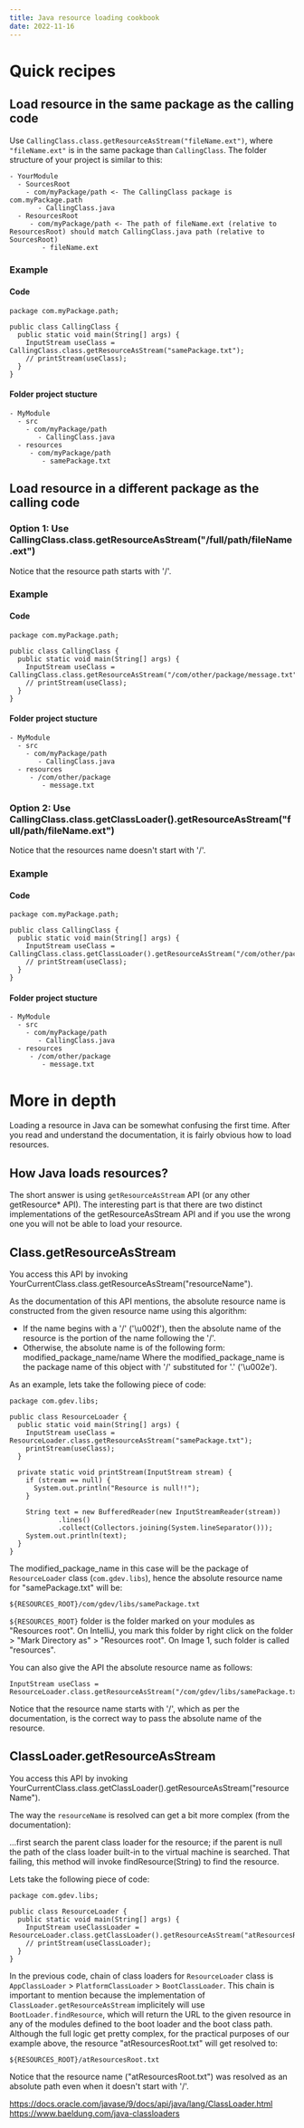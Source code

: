```yaml
---
title: Java resource loading cookbook
date: 2022-11-16
---
```


# Quick recipes
## Load resource in the same package as the calling code
Use `CallingClass.class.getResourceAsStream("fileName.ext")`, where `"fileName.ext"` is in the same package than `CallingClass`. The folder structure of your project is similar to this:
```
- YourModule
  - SourcesRoot
    - com/myPackage/path <- The CallingClass package is com.myPackage.path
       - CallingClass.java
  - ResourcesRoot
     - com/myPackage/path <- The path of fileName.ext (relative to ResourcesRoot) should match CallingClass.java path (relative to SourcesRoot)
        - fileName.ext 
```

### Example
#### Code

```
package com.myPackage.path;

public class CallingClass {
  public static void main(String[] args) {
    InputStream useClass = CallingClass.class.getResourceAsStream("samePackage.txt");
    // printStream(useClass);
  }
}
```

#### Folder project stucture

```
- MyModule
  - src
    - com/myPackage/path
       - CallingClass.java
  - resources
     - com/myPackage/path
        - samePackage.txt 
```

## Load resource in a different package as the calling code
### Option 1: Use CallingClass.class.getResourceAsStream("/full/path/fileName.ext")
Notice that the resource path starts with '/'.

### Example

#### Code
```
package com.myPackage.path;

public class CallingClass {
  public static void main(String[] args) {
    InputStream useClass = CallingClass.class.getResourceAsStream("/com/other/package/message.txt");
    // printStream(useClass);
  }
}
```

#### Folder project stucture
```
- MyModule
  - src
    - com/myPackage/path
       - CallingClass.java
  - resources
     - /com/other/package
        - message.txt 
```

### Option 2: Use CallingClass.class.getClassLoader().getResourceAsStream("full/path/fileName.ext")
Notice that the resources name doesn't start with '/'.

### Example
#### Code

```
package com.myPackage.path;

public class CallingClass {
  public static void main(String[] args) {
    InputStream useClass = CallingClass.class.getClassLoader().getResourceAsStream("/com/other/package/message.txt");
    // printStream(useClass);
  }
}
```

#### Folder project stucture

```
- MyModule
  - src
    - com/myPackage/path
       - CallingClass.java
  - resources
     - /com/other/package
        - message.txt 
```

# More in depth

Loading a resource in Java can be somewhat confusing the first time. After you read and understand the documentation, it is fairly obvious how to load resources.

## How Java loads resources?
The short answer is using `getResourceAsStream` API (or any other getResource* API). The interesting part is that there are two distinct implementations of the getResourceAsStream API and if you use the wrong one you will not be able to load your resource.

## Class.getResourceAsStream
You access this API by invoking YourCurrentClass.class.getResourceAsStream("resourceName"). 

As the documentation of this API mentions, the absolute resource name is constructed from the given resource name using this algorithm:

- If the name begins with a '/' ('\u002f'), then the absolute name of the resource is the portion of the name following the '/'.
- Otherwise, the absolute name is of the following form:
modified_package_name/name
Where the modified_package_name is the package name of this object with '/' substituted for '.' ('\u002e').

As an example, lets take the following piece of code:

```
package com.gdev.libs;

public class ResourceLoader {
  public static void main(String[] args) {
    InputStream useClass = ResourceLoader.class.getResourceAsStream("samePackage.txt");
    printStream(useClass);
  }

  private static void printStream(InputStream stream) {
    if (stream == null) {
      System.out.println("Resource is null!!");
    }

    String text = new BufferedReader(new InputStreamReader(stream))
            .lines()
            .collect(Collectors.joining(System.lineSeparator()));
    System.out.println(text);
  }
}
```

The modified_package_name in this case will be the package of `ResourceLoader` class (`com.gdev.libs`), hence the absolute resource name for "samePackage.txt" will be:
```
${RESOURCES_ROOT}/com/gdev/libs/samePackage.txt
```
`${RESOURCES_ROOT}` folder is the folder marked on your modules as "Resources root". On IntelliJ, you mark this folder by right click on the folder > "Mark Directory as" > "Resources root". On Image 1, such folder is called "resources".

You can also give the API the absolute resource name as follows:
```
InputStream useClass = ResourceLoader.class.getResourceAsStream("/com/gdev/libs/samePackage.txt");
```
Notice that the resource name starts with '/', which as per the documentation, is the correct way to pass the absolute name of the resource.

## ClassLoader.getResourceAsStream
You access this API by invoking YourCurrentClass.class.getClassLoader().getResourceAsStream("resourceName").

The way the `resourceName` is resolved can get a bit more complex (from the documentation):

...first search the parent class loader for the resource; if the parent is null the path of the class loader built-in to the virtual machine is searched. That failing, this method will invoke findResource(String) to find the resource.

Lets take the following piece of code:

```
package com.gdev.libs;

public class ResourceLoader {
  public static void main(String[] args) {
    InputStream useClassLoader = ResourceLoader.class.getClassLoader().getResourceAsStream("atResourcesRoot.txt");
    // printStream(useClassLoader);
  }
}
```

In the previous code, chain of class loaders for `ResourceLoader` class is `AppClassLoader` > `PlatformClassLoader` > `BootClassLoader`. This chain is important to mention because the implementation of `ClassLoader.getResourceAsStream` implicitely will use `BootLoader.findResource`, which will return the URL to the given resource in any of the modules defined to the boot loader and the boot class path. Although the full logic get pretty complex, for the practical purposes of our example above, the resource "atResourcesRoot.txt" will get resolved to:

```
${RESOURCES_ROOT}/atResourcesRoot.txt
```
Notice that the resource name ("atResourcesRoot.txt") was resolved as an absolute path even when it doesn't start with '/'.  


https://docs.oracle.com/javase/9/docs/api/java/lang/ClassLoader.html
https://www.baeldung.com/java-classloaders

